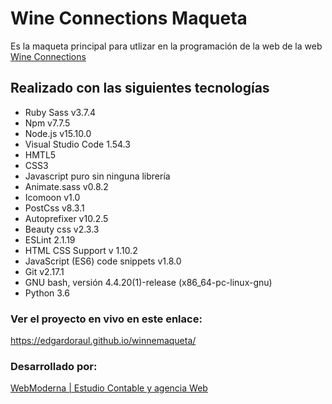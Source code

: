 # Wine Connections Maqueta
Es la maqueta principal para utlizar en la programación de la web de la web [Wine Connections](https://wineconnections.site)

## Realizado con las siguientes tecnologías
- Ruby Sass v3.7.4
- Npm v7.7.5
- Node.js v15.10.0
- Visual Studio Code 1.54.3
- HMTL5
- CSS3
- Javascript puro sin ninguna librería
- Animate.sass v0.8.2
- Icomoon v1.0
- PostCss v8.3.1
- Autoprefixer v10.2.5
- Beauty css v2.3.3
- ESLint 2.1.19
- HTML CSS Support v 1.10.2
- JavaScript (ES6) code snippets v1.8.0
- Git v2.17.1
- GNU bash, versión 4.4.20(1)-release (x86_64-pc-linux-gnu)
- Python 3.6

### Ver el proyecto en vivo en este enlace:
<a href="https://edgardoraul.github.io/winnemaqueta/" target="_blank" title="Wine Connections">https://edgardoraul.github.io/winnemaqueta/</a>

### Desarrollado por:
[WebModerna | Estudio Contable y agencia Web](https://webmoderna.com.ar)